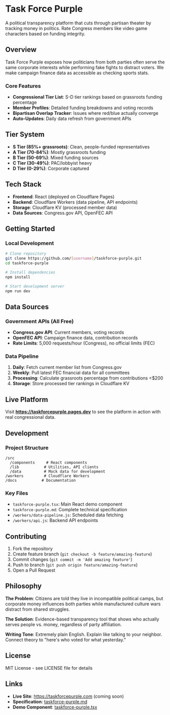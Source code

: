 # Task Force Purple

A political transparency platform that cuts through partisan theater by tracking money in politics. Rate Congress members like video game characters based on funding integrity.

## Overview

Task Force Purple exposes how politicians from both parties often serve the same corporate interests while performing fake fights to distract voters. We make campaign finance data as accessible as checking sports stats.

### Core Features

- **Congressional Tier List**: S-D tier rankings based on grassroots funding percentage
- **Member Profiles**: Detailed funding breakdowns and voting records
- **Bipartisan Overlap Tracker**: Issues where red/blue actually converge
- **Auto-Updates**: Daily data refresh from government APIs

## Tier System

- **S Tier (85%+ grassroots)**: Clean, people-funded representatives
- **A Tier (70-84%)**: Mostly grassroots funding
- **B Tier (50-69%)**: Mixed funding sources
- **C Tier (30-49%)**: PAC/lobbyist heavy
- **D Tier (0-29%)**: Corporate captured

## Tech Stack

- **Frontend**: React (deployed on Cloudflare Pages)
- **Backend**: Cloudflare Workers (data pipeline, API endpoints)
- **Storage**: Cloudflare KV (processed member data)
- **Data Sources**: Congress.gov API, OpenFEC API

## Getting Started

### Local Development

```bash
# Clone repository
git clone https://github.com/[username]/taskforce-purple.git
cd taskforce-purple

# Install dependencies
npm install

# Start development server
npm run dev
```

## Data Sources

### Government APIs (All Free)
- **Congress.gov API**: Current members, voting records
- **OpenFEC API**: Campaign finance data, contribution records
- **Rate Limits**: 5,000 requests/hour (Congress), no official limits (FEC)

### Data Pipeline
1. **Daily**: Fetch current member list from Congress.gov
2. **Weekly**: Pull latest FEC financial data for all committees
3. **Processing**: Calculate grassroots percentage from contributions <$200
4. **Storage**: Store processed tier rankings in Cloudflare KV

## Live Platform

Visit **https://taskforcepurple.pages.dev** to see the platform in action with real congressional data.

## Development

### Project Structure
```
/src
  /components     # React components
  /lib           # Utilities, API clients
  /data          # Mock data for development
/workers         # Cloudflare Workers
/docs           # Documentation
```

### Key Files
- `taskforce-purple.tsx`: Main React demo component
- `taskforce-purple.md`: Complete technical specification
- `/workers/data-pipeline.js`: Scheduled data fetching
- `/workers/api.js`: Backend API endpoints

## Contributing

1. Fork the repository
2. Create feature branch (`git checkout -b feature/amazing-feature`)
3. Commit changes (`git commit -m 'Add amazing feature'`)
4. Push to branch (`git push origin feature/amazing-feature`)
5. Open a Pull Request

## Philosophy

**The Problem**: Citizens are told they live in incompatible political camps, but corporate money influences both parties while manufactured culture wars distract from shared struggles.

**The Solution**: Evidence-based transparency tool that shows who actually serves people vs. money, regardless of party affiliation.

**Writing Tone**: Extremely plain English. Explain like talking to your neighbor. Connect theory to "here's who voted for what yesterday."

## License

MIT License - see LICENSE file for details

## Links

- **Live Site**: https://taskforcepurple.com (coming soon)
- **Specification**: [taskforce-purple.md](./taskforce-purple.md)
- **Demo Component**: [taskforce-purple.tsx](./taskforce-purple.tsx)